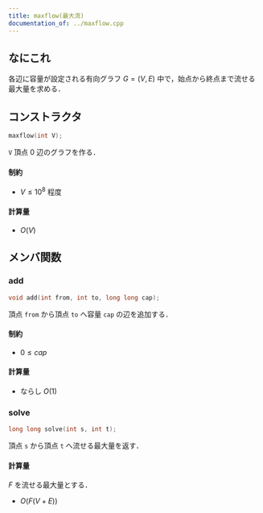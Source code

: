 ```yaml
---
title: maxflow(最大流)
documentation_of: ../maxflow.cpp
---
```


## なにこれ
各辺に容量が設定される有向グラフ $G=(V,E)$ 中で，始点から終点まで流せる最大量を求める．


## コンストラクタ
```cpp
maxflow(int V);
```
`V` 頂点 $0$ 辺のグラフを作る．

#### 制約
- $V \leq 10^8$ 程度

#### 計算量
- $O(V)$


## メンバ関数
### add
```cpp
void add(int from, int to, long long cap);
```
頂点 `from` から頂点 `to` へ容量 `cap` の辺を追加する．

#### 制約
- $0 \leq cap$

#### 計算量
- ならし $O(1)$

### solve
```cpp
long long solve(int s, int t);
```
頂点 `s` から頂点 `t` へ流せる最大量を返す．

#### 計算量
$F$ を流せる最大量とする．
- $O(F(V+E))$
